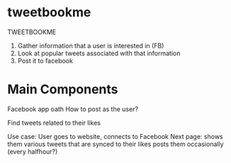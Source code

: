 tweetbookme
===========

TWEETBOOKME

1) Gather information that a user is interested in (FB)
2) Look at popular tweets associated with that information
3) Post it to facebook



Main Components
===============
Facebook app
  oath
  How to post as the user?

Find tweets related to their likes

Use case:
  User goes to website, connects to Facebook
  Next page: shows them various tweets that are synced to their likes 
  posts them occasionally (every halfhour?)
